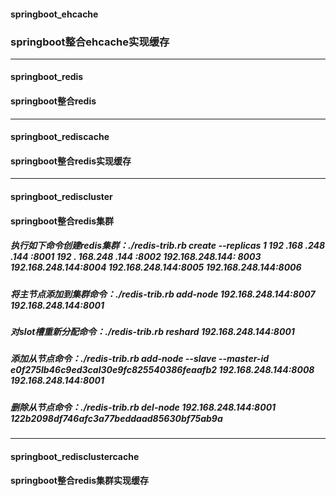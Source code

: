 #### springboot_ehcache
### springboot整合ehcache实现缓存
---
#### springboot_redis
#### springboot整合redis
---
#### springboot_rediscache
#### springboot整合redis实现缓存
---
#### springboot_rediscluster
#### springboot整合redis集群
##### 执行如下命令创建redis集群：./redis-trib.rb create --replicas 1 192 .168 .248 .144 :8001 192 . 168.248 .144 :8002 192.168.248.144: 8003 192.168.248.144:8004 192.168.248.144:8005 192.168.248.144:8006
##### 将主节点添加到集群命令：./redis-trib.rb add-node 192.168.248.144:8007 192.168.248.144:8001
##### 对slot槽重新分配命令：./redis-trib.rb reshard 192.168.248.144:8001
##### 添加从节点命令：./redis-trib.rb add-node --slave --master-id e0f275lb46c9ed3cal30e9fc825540386feaafb2 192.168.248.144:8008 192.168.248.144:8001
##### 删除从节点命令：./redis-trib.rb del-node 192.168.248.144:8001 122b2098df746afc3a77beddaad85630bf75ab9a
---
#### springboot_redisclustercache
#### springboot整合redis集群实现缓存




